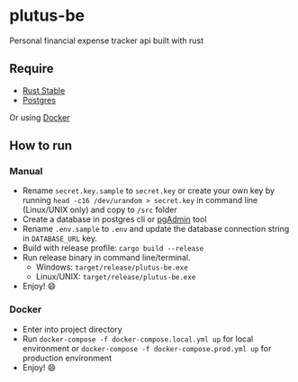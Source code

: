 # plutus-be
Personal financial expense tracker api built with rust

## Require

- [Rust Stable](https://rustup.rs)
- [Postgres](https://www.postgresql.org/)

Or using [Docker](https://www.docker.com/)

## How to run

### Manual

- Rename `secret.key.sample` to `secret.key` or create your own key by running `head -c16 /dev/urandom > secret.key` in command line (Linux/UNIX only) and copy to `/src` folder
- Create a database in postgres cli or [pgAdmin](https://www.pgadmin.org/) tool
- Rename `.env.sample` to `.env` and update the database connection string in `DATABASE_URL` key.
- Build with release profile: `cargo build --release`
- Run release binary in command line/terminal.
  - Windows: `target/release/plutus-be.exe`
  - Linux/UNIX: `target/release/plutus-be.exe`
- Enjoy! 😄

### Docker

- Enter into project directory
- Run `docker-compose -f docker-compose.local.yml up` for local environment or `docker-compose -f docker-compose.prod.yml up` for production environment
- Enjoy! 😄
